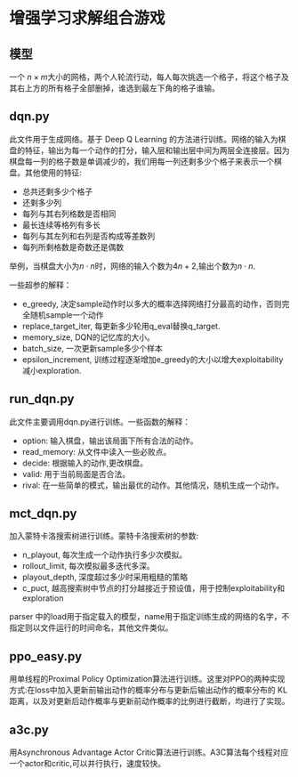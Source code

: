 # 增强学习求解组合游戏
## 模型

一个 $n \times m$大小的网格，两个人轮流行动，每人每次挑选一个格子，将这个格子及其右上方的所有格子全部删掉，谁选到最左下角的格子谁输。

## dqn.py

此文件用于生成网络。基于 Deep Q Learning 的方法进行训练。网络的输入为棋盘的特征，输出为每一个动作的打分，输入层和输出层中间为两层全连接层。因为棋盘每一列的格子数是单调减少的，我们用每一列还剩多少个格子来表示一个棋盘。其他使用的特征:

* 总共还剩多少个格子
* 还剩多少列
* 每列与其右列格数是否相同
* 最长连续等格列有多长
* 每列与其左列和右列是否构成等差数列
* 每列所剩格数是奇数还是偶数

举例，当棋盘大小为$n \cdot n$时，网络的输入个数为$4n + 2$,输出个数为$n \cdot n$.

一些超参的解释：

* e_greedy, 决定sample动作时以多大的概率选择网络打分最高的动作，否则完全随机sample一个动作
* replace_target_iter, 每更新多少轮用q_eval替换q_target.
* memory_size, DQN的记忆库的大小。
* batch_size, 一次更新sample多少个样本
* epsilon_increment, 训练过程逐渐增加e_greedy的大小以增大exploitability减小exploration.

## run_dqn.py

此文件主要调用dqn.py进行训练。一些函数的解释：

* option: 输入棋盘，输出该局面下所有合法的动作。
* read_memory: 从文件中读入一些必败点。
* decide: 根据输入的动作,更改棋盘。
* valid: 用于当前局面是否合法。
* rival: 在一些简单的模式，输出最优的动作。其他情况，随机生成一个动作。

## mct_dqn.py

加入蒙特卡洛搜索树进行训练。蒙特卡洛搜索树的参数:

* n_playout, 每次生成一个动作执行多少次模拟。
* rollout_limit, 每次模拟最多迭代多深。
* playout_depth, 深度超过多少时采用粗糙的策略
* c_puct, 越高搜索树中节点的打分越接近于预设值，用于控制exploitability和exploration

parser 中的load用于指定载入的模型，name用于指定训练生成的网络的名字，不指定则以文件运行的时间命名，其他文件类似。

## ppo_easy.py

用单线程的Proximal Policy Optimization算法进行训练。这里对PPO的两种实现方式:在loss中加入更新前输出动作的概率分布与更新后输出动作的概率分布的
KL距离，以及对更新后动作概率与更新前动作概率的比例进行截断，均进行了实现。
## a3c.py
用Asynchronous Advantage Actor Critic算法进行训练。A3C算法每个线程对应一个actor和critic,可以并行执行，速度较快。

